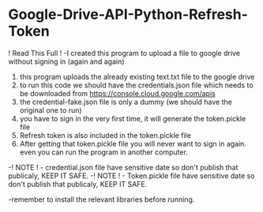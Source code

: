 # Google-Drive-API-Python-Refresh-Token
! Read This Full !
-I created this program to upload a file to google drive without signing in (again and again)
1) this program uploads the already existing text.txt file to the google drive
2) to run this code we should have the credentials.json file which needs to be downloaded from https://console.cloud.google.com/apis
3) the credential-fake.json file is only a dummy (we should have the original one to run)
4) you have to sign in the very first time, it will generate the token.pickle file
5) Refresh token is also included in the token.pickle file
6) After getting that token.pickle file you will never want to sign in again. even you can run the program in another computer.

-! NOTE ! - credential.json file have sensitive date so don't publish that publicaly, KEEP IT SAFE.
-! NOTE ! - Token.pickle file have sensitive date so don't publish that publicaly, KEEP IT SAFE.

-remember to install the relevant libraries before running.

